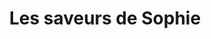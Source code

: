 ---
title: "Les saveurs de Sophie"
url: /saint-julien-du-gua/les-saveurs-de-sophie/
shop: Lebensmittel
---